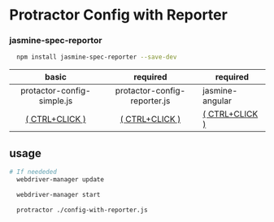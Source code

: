 # Protractor Config with Reporter

### jasmine-spec-reportor

```bash
  npm install jasmine-spec-reporter --save-dev
```

basic|required|required
:-----:|:--------:|--------
protactor-config-simple.js|protactor-config-reporter.js|jasmine-angular
[( CTRL+CLICK )](https://github.com/EricDeCoff/Protractor-Config-Simple/blob/master/config-simple.js)|[( CTRL+CLICK )](https://github.com/EricDeCoff/Protractor-Config-Reporter/blob/master/config-reporter.js)|[( CTRL+CLICK )](https://github.com/EricDeCoff/jasmine-angulerOrg-spec/blob/master/jasmine-angularOrg-spec.js)

## usage
```bash
# If neededed
  webdriver-manager update 
  
  webdriver-manager start
  
  protractor ./config-with-reporter.js
```
